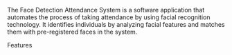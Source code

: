 The Face Detection Attendance System is a software application that automates the process of taking attendance by using facial recognition technology. It identifies individuals by analyzing facial features and matches them with pre-registered faces in the system.

Features
